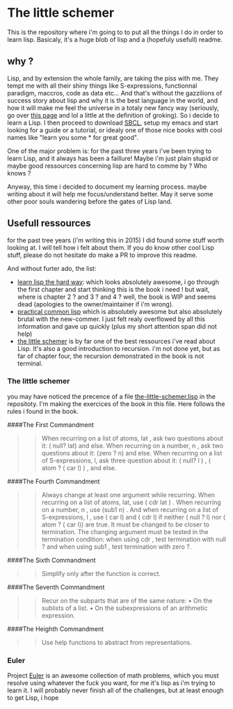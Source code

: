 # The little schemer

This is the repository where i'm going to to put all the things I do in order to learn lisp.
Basicaly, it's a huge blob of lisp and a (hopefuly usefull) readme.

## why ?
Lisp, and by extension the whole family, are taking the piss with me. They tempt me with all
their shiny things like S-expressions, functionnal paradigm, maccros, code as data etc...
And that's without the gazzilions of success story about lisp and why it is the best language
in the world, and how it will make me feel the universe in a totaly new fancy way
(seriously, go over [this page](http://learnlispthehardway.org/book/1-0-0-overview/) and lol a
little at the definition of groking). So i decide to learn a Lisp. I then proceed to
download [SBCL](http://www.sbcl.org/), setup my emacs and start looking for a guide or a
tutorial, or idealy one of those nice books with cool names like "learn you some * for great good".

One of the major problem is: for the past three years i've been trying to learn Lisp, and it
always has been a faillure! Maybe i'm just plain stupid or maybe good ressources concerning lisp are hard to comme by ? Who knows ?

Anyway, this time i decided to document my learning process. maybe writing about it will help me focus/understand better.
May it serve some other poor souls wandering before the gates of Lisp land.

## Usefull ressources
for the past tree years (i'm writing this in 2015) I did found some stuff worth looking at. I will
tell how i felt about them. If you do know other cool Lisp stuff, please do not hesitate do make a PR to
improve this readme.

And without furter ado, the list:
- [learn lisp the hard way](http://learnlispthehardway.org/): which looks absolutely awesome, i go through the
first chapter and start thinking this is the book i need ! but wait, where is chapter 2 ? and 3 ? and 4 ? well,
the book is WIP and seems dead (apologies to the owner/maintainer if i'm wrong). 
- [practical common lisp](http://www.gigamonkeys.com/book/) which is absolutely awesome but also absolutely brutal
with the new-commer. I just felt realy overflowed by all this information and gave up quickly
(plus my short attention span did not help)
- [the little schemer](http://kysmykseka.net/koti/wizardry/Programming/Lisp/Scheme/The%20Little%20Schemer%204th%20Ed.pdf)
is by far one of the best ressources i've read about Lisp. It's also a good introduction to recursion.
i'm not done yet, but as far of chapter four, the recursion demonstrated in the book is not terminal.

### The little schemer
you may have noticed the precence of a file
[the-little-schemer.lisp](https://github.com/Arkeopix/the-little-schemer/blob/master/the-little-schemer.lisp) in the repositoty. I'm making the exercices of the book in this file. Here follows the rules i found in the book.

####The First Commandment 

>>When recurring on a list of atoms, lat , ask two questions
>>about it: ( null? lat) and else.
>>When recurring on a number, n , ask two questions about
>>it: (zero ? n) and else.
>>When recurring on a list of S-expressions, l, ask three
>>question about it: ( null? l ) , ( atom ? ( car l) ) , and else.

####The Fourth Commandment
>>Always change at least one argument while recurring.
>>When recurring on a list of atoms, lat, use ( cdr lat ) . When
>>recurring on a number, n , use (sub1 n) . And when recurring on a list of S-expressions, l , use ( car l) and ( cdr l) if
>>neither ( null ? l) nor ( atom ? ( car l)) are true.
>>It must be changed to be closer to termination. The changing argument must be tested in the termination condition:
>>when using cdr , test termination with null ? and
>>when using sub1 , test termination with zero ?.

####The Sixth Commandment
>>Simplify only after the function is correct.

####The Seventh Commandment
>>Recur on the subparts that are of the same nature:
>>• On the sublists of a list.
>>• On the subexpressions of an arithmetic expression.

####The Heighth Commandment
>>Use help functions to abstract from representations.

### Euler
Project [Euler](https://projecteuler.net/about) is an awesome collection of math problems, which you must resolve
using whatever the fuck you want, for me it's lisp as i'm trying to learn it.
I will probably never finish all of the challenges, but at least enough to get Lisp, i hope